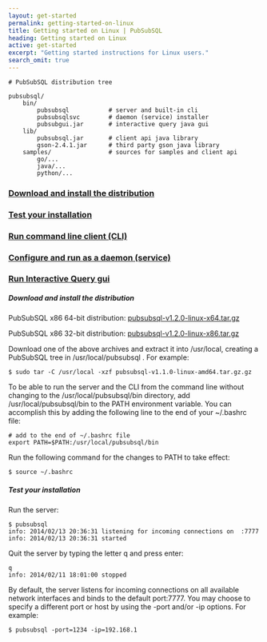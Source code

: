 ```yaml
---
layout: get-started
permalink: getting-started-on-linux
title: Getting started on Linux | PubSubSQL
heading: Getting started on Linux
active: get-started
excerpt: "Getting started instructions for Linux users."
search_omit: true
---
```


    # PubSubSQL distribution tree

    pubsubsql/
        bin/
            pubsubsql           # server and built-in cli
            pubsubsqlsvc        # daemon (service) installer
            pubsubgui.jar       # interactive query java gui
        lib/
            pubsubsql.jar       # client api java library
            gson-2.4.1.jar      # third party gson java library
        samples/                # sources for samples and client api 
            go/...                   
            java/...
            python/...

### [Download and install the distribution]

### [Test your installation]

### [Run command line client (CLI)]

### [Configure and run as a daemon (service)]

### [Run Interactive Query gui]

##### Download and install the distribution

PubSubSQL x86 64-bit distribution: [pubsubsql-v1.2.0-linux-x64.tar.gz]

PubSubSQL x86 32-bit distribution: [pubsubsql-v1.2.0-linux-x86.tar.gz]

Download one of the above archives and extract it into /usr/local, creating a PubSubSQL tree in /usr/local/pubsubsql . For example:

    $ sudo tar -C /usr/local -xzf pubsubsql-v1.1.0-linux-amd64.tar.gz.gz 

To be able to run the server and the CLI from the command line without changing to the /usr/local/pubsubsql/bin directory, add /usr/local/pubsubsql/bin to the PATH environment variable. You can accomplish this by adding the following line to the end of your ~/.bashrc file:

    # add to the end of ~/.bashrc file
    export PATH=$PATH:/usr/local/pubsubsql/bin

Run the following command for the changes to PATH to take effect:

    $ source ~/.bashrc

##### Test your installation

Run the server:

    $ pubsubsql
    info: 2014/02/13 20:36:31 listening for incoming connections on  :7777 
    info: 2014/02/13 20:36:31 started 

Quit the server by typing the letter q and press enter:

    q
    info: 2014/02/11 18:01:00 stopped

By default, the server listens for incoming connections on all available network interfaces and binds to the default port:7777. You may choose to specify a different port or host by using the -port and/or -ip options. For example:

    $ pubsubsql -port=1234 -ip=192.168.1

  [Download and install the distribution]: #download
  [Test your installation]: #test
  [Run command line client (CLI)]: #cli
  [Configure and run as a daemon (service)]: #daemon
  [Run Interactive Query gui]: #gui
  [pubsubsql-v1.2.0-linux-x64.tar.gz]: http://sourceforge.net/projects/pubsubsql/files/pubsubsql-v1.2.0-linux-x64.tar.gz/download
  [pubsubsql-v1.2.0-linux-x86.tar.gz]: http://sourceforge.net/projects/pubsubsql/files/pubsubsql-v1.2.0-linux-x86.tar.gz/download